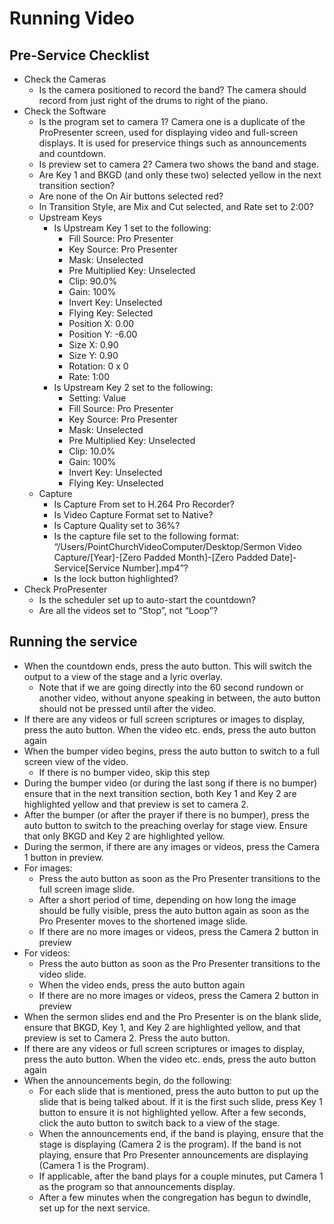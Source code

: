 # Running Video

## Pre-Service Checklist

* Check the Cameras
  * Is the camera positioned to record the band? The camera should record from just right of the drums to right of the piano.
* Check the Software
  * Is the program set to camera 1? Camera one is a duplicate of the ProPresenter screen, used for displaying video and full-screen displays. It is used for preservice things such as announcements and countdown.
  * Is preview set to camera 2? Camera two shows the band and stage.
  * Are Key 1 and BKGD (and only these two) selected yellow in the next transition section?
  * Are none of the On Air buttons selected red?
  * In Transition Style, are Mix and Cut selected, and Rate set to 2:00?
  * Upstream Keys
    * Is Upstream Key 1 set to the following:
      * Fill Source: Pro Presenter
      * Key Source: Pro Presenter
      * Mask: Unselected
      * Pre Multiplied Key: Unselected
      * Clip: 90.0%
      * Gain: 100%
      * Invert Key: Unselected
      * Flying Key: Selected
      * Position X: 0.00
      * Position Y: -6.00
      * Size X: 0.90
      * Size Y: 0.90
      * Rotation: 0 x 0
      * Rate: 1:00
    * Is Upstream Key 2 set to the following:
      * Setting: Value
      * Fill Source: Pro Presenter
      * Key Source: Pro Presenter
      * Mask: Unselected
      * Pre Multiplied Key: Unselected
      * Clip: 10.0%
      * Gain: 100%
      * Invert Key: Unselected
      * Flying Key: Unselected
  * Capture
    * Is Capture From set to H.264 Pro Recorder?
    * Is Video Capture Format set to Native?
    * Is Capture Quality set to 36%?
    * Is the capture file set to the following format: “/Users/PointChurchVideoComputer/Desktop/Sermon Video Capture/[Year]-[Zero Padded Month]-[Zero Padded Date]-Service[Service Number].mp4”?
    * Is the lock button highlighted?
* Check ProPresenter
  * Is the scheduler set up to auto-start the countdown?
  * Are all the videos set to “Stop”, not “Loop”?

## Running the service

* When the countdown ends, press the auto button. This will switch the output to a view of the stage and a lyric overlay.
  * Note that if we are going directly into the 60 second rundown or another video, without anyone speaking in between, the auto button should not be pressed until after the video.
* If there are any videos or full screen scriptures or images to display, press the auto button. When the video etc. ends, press the auto button again
* When the bumper video begins, press the auto button to switch to a full screen view of the video.
  * If there is no bumper video, skip this step
* During the bumper video (or during the last song if there is no bumper) ensure that in the next transition section, both Key 1 and Key 2 are highlighted yellow and that preview is set to camera 2.
* After the bumper (or after the prayer if there is no bumper), press the auto button to switch to the preaching overlay for stage view. Ensure that only BKGD and Key 2 are highlighted yellow.
* During the sermon, if there are any images or videos, press the Camera 1 button in preview.
* For images:
  * Press the auto button as soon as the Pro Presenter transitions to the full screen image slide.
  * After a short period of time, depending on how long the image should be fully visible, press the auto button again as soon as the Pro Presenter moves to the shortened image slide.
  * If there are no more images or videos, press the Camera 2 button in preview
* For videos:
  * Press the auto button as soon as the Pro Presenter transitions to the video slide.
  * When the video ends, press the auto button again
  * If there are no more images or videos, press the Camera 2 button in preview
* When the sermon slides end and the Pro Presenter is on the blank slide, ensure that BKGD, Key 1, and Key 2 are highlighted yellow, and that preview is set to Camera 2. Press the auto button.
* If there are any videos or full screen scriptures or images to display, press the auto button. When the video etc. ends, press the auto button again
* When the announcements begin, do the following:
  * For each slide that is mentioned, press the auto button to put up the slide that is being talked about. If it is the first such slide, press Key 1 button to ensure it is not highlighted yellow. After a few seconds, click the auto button to switch back to a view of the stage.
  * When the announcements end, if the band is playing, ensure that the stage is displaying (Camera 2 is the program). If the band is not playing, ensure that Pro Presenter announcements are displaying (Camera 1 is the Program).
  * If applicable, after the band plays for a couple minutes, put Camera 1 as the program so that announcements display.
  * After a few minutes when the congregation has begun to dwindle, set up for the next service.
